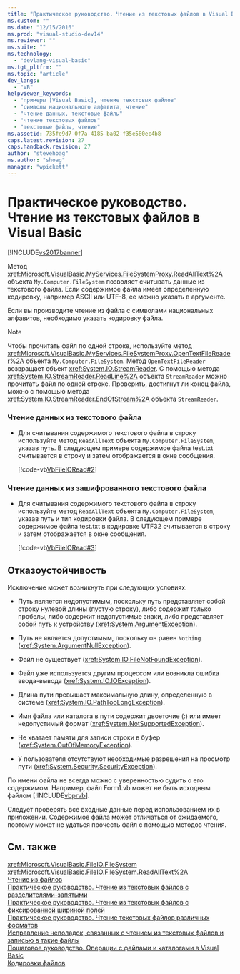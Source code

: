 ```yaml
---
title: "Практическое руководство. Чтение из текстовых файлов в Visual Basic | Microsoft Docs"
ms.custom: ""
ms.date: "12/15/2016"
ms.prod: "visual-studio-dev14"
ms.reviewer: ""
ms.suite: ""
ms.technology: 
  - "devlang-visual-basic"
ms.tgt_pltfrm: ""
ms.topic: "article"
dev_langs: 
  - "VB"
helpviewer_keywords: 
  - "примеры [Visual Basic], чтение текстовых файлов"
  - "символы национального алфавита, чтение"
  - "чтение данных, текстовые файлы"
  - "чтение текстовых файлов"
  - "текстовые файлы, чтение"
ms.assetid: 735fe9d7-0f7a-4185-ba02-f35e580ec4b8
caps.latest.revision: 27
caps.handback.revision: 27
author: "stevehoag"
ms.author: "shoag"
manager: "wpickett"
---
```

# Практическое руководство. Чтение из текстовых файлов в Visual Basic
[!INCLUDE[vs2017banner](../../../../csharp/includes/vs2017banner.md)]

Метод <xref:Microsoft.VisualBasic.MyServices.FileSystemProxy.ReadAllText%2A> объекта `My.Computer.FileSystem` позволяет считывать данные из текстового файла.  Если содержимое файла имеет определенную кодировку, например ASCII или UTF\-8, ее можно указать в аргументе.  
  
 Если вы производите чтение из файла с символами национальных алфавитов, необходимо указать кодировку файла.  
  
> [!NOTE]
>  Чтобы прочитать файл по одной строке, используйте метод <xref:Microsoft.VisualBasic.MyServices.FileSystemProxy.OpenTextFileReader%2A> объекта `My.Computer.FileSystem`.  Метод `OpenTextFileReader` возвращает объект <xref:System.IO.StreamReader>.  С помощью метода <xref:System.IO.StreamReader.ReadLine%2A> объекта `StreamReader` можно прочитать файл по одной строке.  Проверить, достигнут ли конец файла, можно с помощью метода <xref:System.IO.StreamReader.EndOfStream%2A> объекта `StreamReader`.  
  
### Чтение данных из текстового файла  
  
-   Для считывания содержимого текстового файла в строку используйте метод `ReadAllText` объекта `My.Computer.FileSystem`, указав путь.  В следующем примере содержимое файла test.txt считывается в строку и затем отображается в окне сообщения.  
  
     [!code-vb[VbFileIORead#2](../../../../visual-basic/developing-apps/programming/drives-directories-files/codesnippet/VisualBasic/how-to-read-from-text-files_1.vb)]  
  
### Чтение данных из зашифрованного текстового файла  
  
-   Для считывания содержимого текстового файла в строку используйте метод `ReadAllText` объекта `My.Computer.FileSystem`, указав путь и тип кодировки файла.  В следующем примере содержимое файла test.txt в кодировке UTF32 считывается в строку и затем отображается в окне сообщения.  
  
     [!code-vb[VbFileIORead#3](../../../../visual-basic/developing-apps/programming/drives-directories-files/codesnippet/VisualBasic/how-to-read-from-text-files_2.vb)]  
  
## Отказоустойчивость  
 Исключение может возникнуть при следующих условиях.  
  
-   Путь является недопустимым, поскольку путь представляет собой строку нулевой длины \(пустую строку\), либо содержит только пробелы, либо содержит недопустимые знаки, либо представляет собой путь к устройству \(<xref:System.ArgumentException>\).  
  
-   Путь не является допустимым, поскольку он равен `Nothing` \(<xref:System.ArgumentNullException>\).  
  
-   Файл не существует \(<xref:System.IO.FileNotFoundException>\).  
  
-   Файл уже используется другим процессом или возникла ошибка ввода\-вывода \(<xref:System.IO.IOException>\).  
  
-   Длина пути превышает максимальную длину, определенную в системе \(<xref:System.IO.PathTooLongException>\).  
  
-   Имя файла или каталога в пути содержит двоеточие \(:\) или имеет недопустимый формат \(<xref:System.NotSupportedException>\).  
  
-   Не хватает памяти для записи строки в буфер \(<xref:System.OutOfMemoryException>\).  
  
-   У пользователя отсутствуют необходимые разрешения на просмотр пути \(<xref:System.Security.SecurityException>\).  
  
 По имени файла не всегда можно с уверенностью судить о его содержимом.  Например, файл Form1.vb может не быть исходным файлом [!INCLUDE[vbprvb](../../../../csharp/programming-guide/concepts/linq/includes/vbprvb_md.md)].  
  
 Следует проверять все входные данные перед использованием их в приложении.  Содержимое файла может отличаться от ожидаемого, поэтому может не удаться прочесть файл с помощью методов чтения.  
  
## См. также  
 <xref:Microsoft.VisualBasic.FileIO.FileSystem>   
 <xref:Microsoft.VisualBasic.FileIO.FileSystem.ReadAllText%2A>   
 [Чтение из файлов](../../../../visual-basic/developing-apps/programming/drives-directories-files/reading-from-files.md)   
 [Практическое руководство. Чтение из текстовых файлов с разделителями\-запятыми](../../../../visual-basic/developing-apps/programming/drives-directories-files/how-to-read-from-comma-delimited-text-files.md)   
 [Практическое руководство. Чтение из текстовых файлов с фиксированной шириной полей](../../../../visual-basic/developing-apps/programming/drives-directories-files/how-to-read-from-fixed-width-text-files.md)   
 [Практическое руководство. Чтение текстовых файлов различных форматов](../../../../visual-basic/developing-apps/programming/drives-directories-files/how-to-read-from-text-files-with-multiple-formats.md)   
 [Исправление неполадок, связанных с чтением из текстовых файлов и записью в такие файлы](../../../../visual-basic/developing-apps/programming/drives-directories-files/troubleshooting-reading-from-and-writing-to-text-files.md)   
 [Пошаговое руководство. Операции с файлами и каталогами в Visual Basic](../../../../visual-basic/developing-apps/programming/drives-directories-files/walkthrough-manipulating-files-and-directories.md)   
 [Кодировки файлов](../../../../visual-basic/developing-apps/programming/drives-directories-files/file-encodings.md)